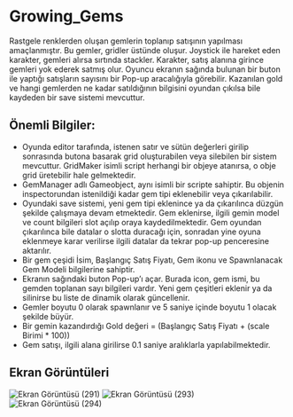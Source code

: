 # Growing_Gems

Rastgele renklerden oluşan gemlerin toplanıp satışının yapılması amaçlanmıştır. Bu gemler, gridler üstünde oluşur. Joystick ile hareket eden karakter, gemleri alırsa sırtında stackler. Karakter, satış alanına girince gemleri yok ederek satmış olur. Oyuncu ekranın sağında bulunan bir buton ile yaptığı satışların sayısını bir Pop-up aracalığıyla görebilir. Kazanılan gold ve hangi gemlerden ne kadar satıldığının bilgisini oyundan çıkılsa bile kaydeden bir save sistemi mevcuttur.

## Önemli Bilgiler:

- Oyunda editor tarafında, istenen satır ve sütün değerleri girilip sonrasında butona basarak grid oluşturabilen veya silebilen bir sistem mevcuttur. GridMaker isimli script herhangi bir objeye atanırsa, o obje grid üretebilir hale gelmektedir.
- GemManager adlı Gameobject, aynı isimli bir scripte sahiptir. Bu objenin inspectorundan istenildiği kadar gem tipi eklenebilir veya çıkarılabilir.
- Oyundaki save sistemi, yeni gem tipi eklenince ya da çıkarılınca düzgün şekilde çalışmaya devam etmektedir. Gem eklenirse, ilgili gemin model ve count bilgileri slot açılıp oraya kaydedilmektedir. Gem oyundan çıkarılınca bile datalar o slotta duracağı için, sonradan yine oyuna eklenmeye karar verilirse ilgili datalar da tekrar pop-up penceresine aktarılır.
- Bir gem çeşidi İsim, Başlangıç Satış Fiyatı, Gem ikonu ve Spawnlanacak Gem Modeli bilgilerine sahiptir.
- Ekranın sağındaki buton Pop-up’ı açar. Burada icon, gem ismi, bu gemden toplanan sayı bilgileri vardır. Yeni gem çeşitleri eklenir ya da silinirse bu liste de dinamik olarak güncellenir.
- Gemler boyutu 0 olarak spawnlanır ve 5 saniye içinde boyutu 1 olacak şekilde büyür.
- Bir gemin kazandırdığı Gold değeri = (Başlangıç Satış Fiyatı + (scale Birimi * 100))
- Gem satışı, ilgili alana girilirse 0.1 saniye aralıklarla yapılabilmektedir.

## Ekran Görüntüleri

![Ekran Görüntüsü (291)](https://github.com/gokberksenocak/Growing_Gems/assets/102216059/2f31c233-2b40-4989-9f2c-7051214ccb16)
![Ekran Görüntüsü (293)](https://github.com/gokberksenocak/Growing_Gems/assets/102216059/594a614c-d873-48df-83cc-ecb1ee04d4f1)
![Ekran Görüntüsü (294)](https://github.com/gokberksenocak/Growing_Gems/assets/102216059/9dbc0229-0da5-4b05-90cf-71e67e64d983)

